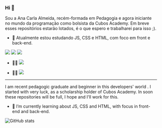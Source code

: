 ### Hi 👋

Sou a Ana Carla Almeida, recém-formada em Pedagogia e agora iniciante no mundo da programação como bolsista da Cubos Academy.
Em breve esses repositórios estarão lotados, é o que espero e trabalharei para isso ;).

- 🌱 Atualmente estou estudando JS, CSS e HTML, com foco em front e back-end.
 
<img src="https://img.shields.io/badge/HTML5-E34F26?style=for-the-badge&logo=html5&logoColor=white"/> <img src="https://img.shields.io/badge/CSS3-1572B6?style=for-the-badge&logo=css3&logoColor=white"/> <img src="https://img.shields.io/badge/JavaScript-F7DF1E?style=for-the-badge&logo=javascript&logoColor=black"/>

- 👨👩 [<img src="https://img.shields.io/badge/linkedin-%230077B5.svg?&style=for-the-badge&logo=linkedin&logoColor=white"/>](https://www.linkedin.com/in/anacarlasalmeida/) 

- 🤜🤛 [<img src ="https://img.shields.io/badge/Discord-7289DA?style=for-the-badge&logo=discord&logoColor=white"/>](https://discord.com/channels/#2562/)

---

I am recent pedagogic graduate and beginner in this developers' world . I started with very luck, as a scholarship holder of Cubos Academy.
In soon these repositories will be full, I hope and I'll work for this.

- 🌱 I’m currently learning about JS, CSS and HTML, with focus in front-end and back-end.

![GitHub stats](https://github-readme-stats.vercel.app/api?username=anacarlaalmeida-s&show_icons=true&theme=radical)

<!--
**anacarlaalmeida-s/anacarlaalmeida-s** is a ✨ _special_ ✨ repository because its `README.md` (this file) appears on your GitHub profile.

Here are some ideas to get you started:

- 🔭 I’m currently working on ...
- 🌱 I’m currently learning ...
- 👯 I’m looking to collaborate on ...
- 🤔 I’m looking for help with ...
- 💬 Ask me about ...
- 📫 How to reach me: ...
- 😄 Pronouns: ...
- ⚡ Fun fact: ...
-->

